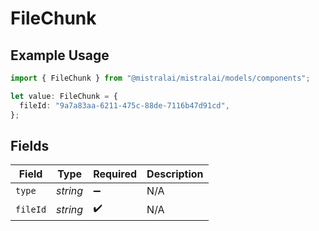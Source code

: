 # FileChunk

## Example Usage

```typescript
import { FileChunk } from "@mistralai/mistralai/models/components";

let value: FileChunk = {
  fileId: "9a7a83aa-6211-475c-88de-7116b47d91cd",
};
```

## Fields

| Field              | Type               | Required           | Description        |
| ------------------ | ------------------ | ------------------ | ------------------ |
| `type`             | *string*           | :heavy_minus_sign: | N/A                |
| `fileId`           | *string*           | :heavy_check_mark: | N/A                |